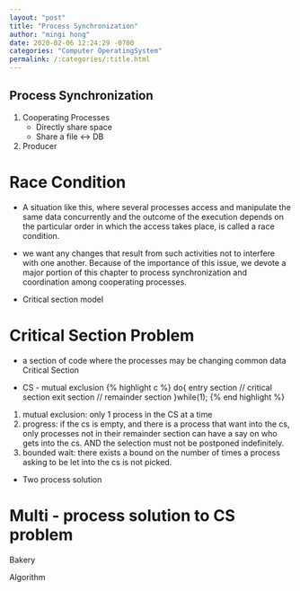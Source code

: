 ```yaml
---
layout: "post"
title: "Process Synchronization"
author: "mingi hong"
date: 2020-02-06 12:24:29 -0700
categories: "Computer OperatingSystem"
permalink: /:categories/:title.html
---
```


## Process Synchronization

1. Cooperating Processes
    - Directly share space
    - Share a file <-> DB
2. Producer

# Race Condition
- A situation like this, where several processes access and manipulate the same data concurrently and the outcome of the execution depends on the particular order in which the access takes place, is called a race condition.

- we want any changes that result from such activities not to interfere with one another. Because of the importance of this issue, we devote a major portion of this chapter to process synchronization and coordination among cooperating processes.

- Critical section model

# Critical Section Problem

- a section of code where the processes may be changing common data Critical Section

- CS - mutual exclusion 
{% highlight c %}
    do{ entry section
            // critical section
          exit section
            // remainder section
    }while(1);
{% end highlight %}

1. mutual exclusion: only 1 process in the CS at a time
2. progress: if the cs is empty, and there is a process that want into the cs, only processes not in their remainder section can have a say on who gets into the cs. AND the selection must not be postponed indefinitely. 
3. bounded wait: there exists a bound on the number of times a process asking to be let into the cs is not picked.

- Two process solution

# Multi - process solution to CS problem

Bakery

Algorithm

